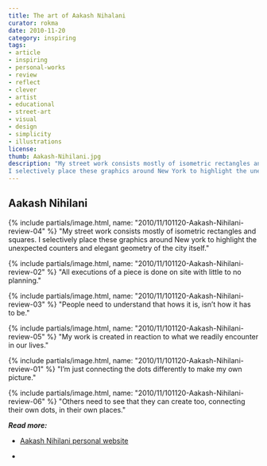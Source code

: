 ```yaml
---
title: The art of Aakash Nihalani
curator: rokma
date: 2010-11-20
category: inspiring
tags:
- article
- inspiring
- personal-works
- review
- reflect
- clever
- artist
- educational
- street-art
- visual
- design
- simplicity
- illustrations
license:
thumb: Aakash-Nihilani.jpg
description: "My street work consists mostly of isometric rectangles and squares.
I selectively place these graphics around New York to highlight the unexpected counters and elegant geometry of the city itself."
---
```

## Aakash Nihilani

{% include partials/image.html, name: "2010/11/101120-Aakash-Nihilani-review-04" %}
"My street work consists mostly of isometric rectangles and squares.
I selectively place these graphics around New york to highlight the unexpected counters and elegant geometry of the city itself."

{% include partials/image.html, name: "2010/11/101120-Aakash-Nihilani-review-02" %}
"All executions of a piece is done on site with little to no planning."

{% include partials/image.html, name: "2010/11/101120-Aakash-Nihilani-review-03" %}
"People need to understand that hows it is, isn&rsquo;t how it has to be."

{% include partials/image.html, name: "2010/11/101120-Aakash-Nihilani-review-05" %}
"My work is created in reaction to what we readily encounter in our lives."

{% include partials/image.html, name: "2010/11/101120-Aakash-Nihilani-review-01" %}
"I&rsquo;m just connecting the dots differently to make my own picture."

{% include partials/image.html, name: "2010/11/101120-Aakash-Nihilani-review-06" %}
"Others need to see that they can create too, connecting their own dots, in their own places."



_**Read more:**_

- <a   href="http://aakashnihalani.com/">Aakash Nihilani personal website</a>

- &nbsp;
